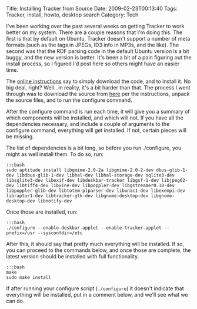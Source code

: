 Title: Installing Tracker from Source
Date: 2009-02-23T00:13:40
Tags: Tracker, install, howto, desktop search
Category: Tech

I've been working over the past several weeks on getting Tracker to work better on my system. There are a couple reasons that I'm doing this. The first is that by default on Ubuntu, Tracker doesn't support a number of meta formats (such as the tags in JPEGs, ID3 info in MP3s, and the like). The second was that the RDF parsing code in the default Ubuntu version is a bit buggy, and the new version is better. It's been a bit of a pain figuring out the install process, so I figured I'd post here so others might have an easier time.

The <a href="http://projects.gnome.org/tracker/start.html">online instructions</a> say to simply download the code, and to install it. No big deal, right? Well...in reality, it's a bit harder than that. The process I went through was to download the source from <a href="http://projects.gnome.org/tracker/download.html">here</a> per the instructions, unpack the source files, and to run the configure command. 

After the configure command is run each time, it will give you a summary of which components will be installed, and which will not. If you have all the dependencies necessary, and include a couple of arguments to the configure command, everything will get installed. If not, certain pieces will be missing. 

The list of dependencies is a bit long, so before you run ./configure, you might as well install them. To do so, run:

    :::bash
    sudo aptitude install libgmime-2.0-2a libgmime-2.0-2-dev dbus-glib-1-dev libdbus-glib-1-dev libhal-dev libhal-storage-dev sqlite3-dev libsqlite3-dev libexif-dev libdeskbar-tracker libgsf-1-dev libjpeg62-dev libtiff4-dev libxine-dev libpoppler-dev libgstreamer0.10-dev libpoppler-glib-dev libtotem-plparser-dev libunac1-dev libexempi-dev libraptor1-dev libtracker-gtk-dev libgnome-desktop-dev libgnome-desktop-dev libnotify-dev

Once those are installed, run:

    :::bash
    ./configure --enable-deskbar-applet --enable-tracker-applet --prefix=/usr --sysconfdir=/etc
 
After this, it should say that pretty much everything will be installed. If so, you can proceed to the commands below, and once those are complete, the latest version should be installed with full functionality.

    :::bash
    make
    sudo make install
    
If after running your configure script (`./configure`) it doesn't 
indicate that everything will be installed, put in a comment below, and we'll 
see what we can do.
